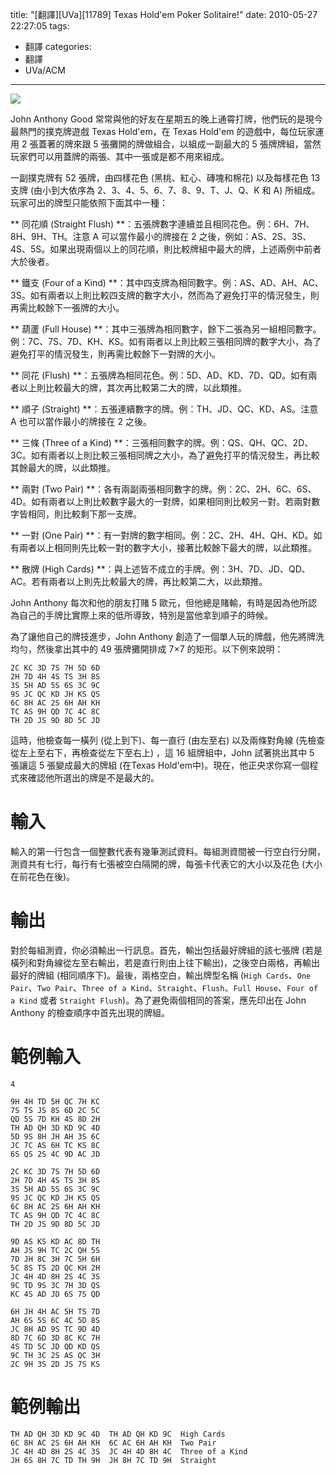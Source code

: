 title: "[翻譯][UVa][11789] Texas Hold'em Poker Solitaire!"
date: 2010-05-27 22:27:05
tags:
- 翻譯
categories:
- 翻譯
- UVa/ACM
---

![](/blog/img/20100527-222705-1.jpg)

John Anthony Good 常常與他的好友在星期五的晚上通霄打牌，他們玩的是現今最熱門的撲克牌遊戲 Texas Hold'em，在 Texas Hold'em 的遊戲中，每位玩家運用 2 張蓋著的牌來跟 5 張攤開的牌做組合，以組成一副最大的 5 張牌牌組，當然玩家們可以用蓋牌的兩張、其中一張或是都不用來組成。

<!-- more -->

一副撲克牌有 52 張牌，由四樣花色 (黑桃、紅心、磚塊和棉花) 以及每樣花色 13 支牌 (由小到大依序為 2、3、4、5、6、7、8、9、T、J、Q、K 和 A) 所組成。玩家可出的牌型只能依照下面其中一種：

** 同花順 (Straight Flush) **：五張牌數字連續並且相同花色。例：6H、7H、8H、9H、TH。注意 A 可以當作最小的牌接在 2 之後，例如：AS、2S、3S、4S、5S。如果出現兩個以上的同花順，則比較牌組中最大的牌，上述兩例中前者大於後者。

** 鐵支 (Four of a Kind) **：其中四支牌為相同數字。例：AS、AD、AH、AC、3S。如有兩者以上則比較四支牌的數字大小，然而為了避免打平的情況發生，則再需比較餘下一張牌的大小。

** 葫蘆 (Full House) **：其中三張牌為相同數字，餘下二張為另一組相同數字。例：7C、7S、7D、KH、KS。如有兩者以上則比較三張相同牌的數字大小，為了避免打平的情況發生，則再需比較餘下一對牌的大小。

** 同花 (Flush) **：五張牌為相同花色。例：5D、AD、KD、7D、QD。如有兩者以上則比較最大的牌，其次再比較第二大的牌，以此類推。

** 順子 (Straight) **：五張連續數字的牌。例：TH、JD、QC、KD、AS。注意 A 也可以當作最小的牌接在 2 之後。

** 三條 (Three of a Kind) **：三張相同數字的牌。例：QS、QH、QC、2D、3C。如有兩者以上則比較三張相同牌之大小，為了避免打平的情況發生，再比較其餘最大的牌，以此類推。

** 兩對 (Two Pair) **：各有兩副兩張相同數字的牌。例：2C、2H、6C、6S、4D。如有兩者以上則比較數字最大的一對牌，如果相同則比較另一對。若兩對數字皆相同，則比較剩下那一支牌。

** 一對 (One Pair) **：有一對牌的數字相同。例：2C、2H、4H、QH、KD。如有兩者以上相同則先比較一對的數字大小，接著比較餘下最大的牌，以此類推。

** 散牌 (High Cards) **：與上述皆不成立的手牌。例：3H、7D、JD、QD、AC。若有兩者以上則先比較最大的牌，再比較第二大，以此類推。

John Anthony 每次和他的朋友打賭 5 歐元，但他總是賭輸，有時是因為他所認為自己的手牌比實際上來的低所導致，特別是當他拿到順子的時候。

為了讓他自己的牌技進步，John Anthony 創造了一個單人玩的牌戲，他先將牌洗均勻，然後拿出其中的 49 張牌攤開排成 7×7 的矩形。以下例來說明：

``` text
2C KC 3D 7S 7H 5D 6D
2H 7D 4H 4S TS 3H 8S
3S 5H AD 5S 6S 3C 9C
9S JC QC KD JH KS QS
6C 8H AC 2S 6H AH KH
TC AS 9H QD 7C 4C 8C
TH 2D JS 9D 8D 5C JD
```

這時，他檢查每一橫列 (從上到下)、每一直行 (由左至右) 以及兩條對角線 (先檢查從左上至右下，再檢查從左下至右上) ，這 16 組牌組中，John 試著挑出其中 5 張讓這 5 張變成最大的牌組 (在Texas Hold'em中)。現在，他正央求你寫一個程式來確認他所選出的牌是不是最大的。

# 輸入

輸入的第一行包含一個整數代表有幾筆測試資料。每組測資間被一行空白行分開，測資共有七行，每行有七張被空白隔開的牌，每張卡代表它的大小以及花色 (大小在前花色在後)。

# 輸出

對於每組測資，你必須輸出一行訊息。首先，輸出包括最好牌組的該七張牌 (若是橫列和對角線從左至右輸出，若是直行則由上往下輸出)，之後空白兩格，再輸出最好的牌組 (相同順序下)。最後，兩格空白，輸出牌型名稱 (`High Cards`、`One Pair`、`Two Pair`、`Three of a Kind`、`Straight`、`Flush`、`Full House`、`Four of a Kind` 或者 `Straight Flush`)。為了避免兩個相同的答案，應先印出在 John Anthony 的檢查順序中首先出現的牌組。

# 範例輸入

``` text
4

9H 4H TD 5H QC 7H KC
7S TS JS 8S 6D 2C 5C
QD 5S 7D KH 4S 8D 2H
TH AD QH 3D KD 9C 4D
5D 9S 8H JH AH 3S 6C
JC 7C AS 6H TC KS 8C
6S QS 2S 4C 9D AC JD

2C KC 3D 7S 7H 5D 6D
2H 7D 4H 4S TS 3H 8S
3S 5H AD 5S 6S 3C 9C
9S JC QC KD JH KS QS
6C 8H AC 2S 6H AH KH
TC AS 9H QD 7C 4C 8C
TH 2D JS 9D 8D 5C JD

9D AS KS KD AC 8D TH
AH JS 9H TC 2C QH 5S
7D JH 8C 3H 7C 5H 6H
5C 8S TS 2D QC KH 2H
JC 4H 4D 8H 2S 4C 3S
9C TD 9S 3C 7H 3D QS
KC 4S AD JD 6S 7S QD

6H JH 4H AC 5H TS 7D
AH 6S 5S 6C 4C 5D 8S
JC 8H AD 9S TC 9D 4D
8D 7C 6D 3D 8C KC 7H
4S TD 5C JD QD KD QS
9C TH 3C 2S AS QC 3H
2C 9H 3S 2D JS 7S KS
```

# 範例輸出

``` text
TH AD QH 3D KD 9C 4D  TH AD QH KD 9C  High Cards
6C 8H AC 2S 6H AH KH  6C AC 6H AH KH  Two Pair
JC 4H 4D 8H 2S 4C 3S  JC 4H 4D 8H 4C  Three of a Kind
JH 6S 8H 7C TD TH 9H  JH 8H 7C TD 9H  Straight
```